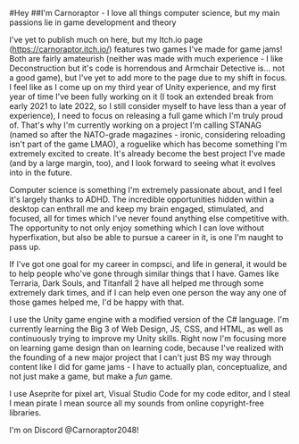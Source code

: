 #Hey
##I'm Carnoraptor - I love all things computer science, but my main passions lie in game development and theory

I've yet to publish much on here, but my Itch.io page (https://carnoraptor.itch.io/) features two games I've made for game jams! Both are fairly amateurish (neither was made with much experience - I like Deconstruction but it's code is horrendous and Armchair Detective is... not a good game), but I've yet to add more to the page due to my shift in focus. I feel like as I come up on my third year of Unity experience, and my first year of time I've been fully working on it (I took an extended break from early 2021 to late 2022, so I still consider myself to have less than a year of experience), I need to focus on releasing a full game which I'm truly proud of. That's why I'm currently working on a project I'm calling STANAG (named so after the NATO-grade magazines - ironic, considering reloading isn't part of the game LMAO), a roguelike which has become something I'm extremely excited to create. It's already become the best project I've made (and by a large margin, too), and I look forward to seeing what it evolves into in the future.

Computer science is something I'm extremely passionate about, and I feel it's largely thanks to ADHD. The incredible opportunities hidden within a desktop can enthrall me and keep my brain engaged, stimulated, and focused, all for times which I've never found anything else competitive with. The opportunity to not only enjoy something which I can love without hyperfixation, but also be able to pursue a career in it, is one I'm naught to pass up. 

If I've got one goal for my career in compsci, and life in general, it would be to help people who've gone through similar things that I have. Games like Terraria, Dark Souls, and Titanfall 2 have all helped me through some extremely dark times, and if I can help even one person the way any one of those games helped me, I'd be happy with that.

I use the Unity game engine with a modified version of the C# language. I'm currently learning the Big 3 of Web Design, JS, CSS, and HTML, as well as continuously trying to improve my Unity skills. Right now I'm focusing more on learning game design than on learning code, because I've realized with the founding of a new major project that I can't just BS my way through content like I did for game jams - I have to actually plan, conceptualize, and not just make a game, but make a *fun* game.

I use Aseprite for pixel art, Visual Studio Code for my code editor, and I steal I mean pirate I mean source all my sounds from online copyright-free libraries.

I'm on Discord @Carnoraptor2048!
